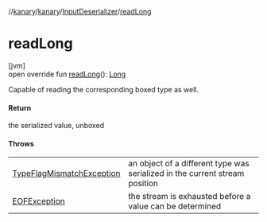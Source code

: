 //[kanary](../../../index.md)/[kanary](../index.md)/[InputDeserializer](index.md)/[readLong](read-long.md)

# readLong

[jvm]\
open override fun [readLong](read-long.md)(): [Long](https://kotlinlang.org/api/latest/jvm/stdlib/kotlin/-long/index.html)

Capable of reading the corresponding boxed type as well.

#### Return

the serialized value, unboxed

#### Throws

| | |
|---|---|
| [TypeFlagMismatchException](../-type-flag-mismatch-exception/index.md) | an object of a different type was serialized in the current stream position |
| [EOFException](https://docs.oracle.com/javase/8/docs/api/java/io/EOFException.html) | the stream is exhausted before a value can be determined |
